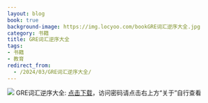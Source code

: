 ```yaml
---
layout: blog
book: true
background-image: https://img.locyoo.com/bookGRE词汇逆序大全.jpg
category: 书籍
title: GRE词汇逆序大全
tags:
- 书籍
- 教育
redirect_from:
  - /2024/03/GRE词汇逆序大全/
---
```

![](https://img.locyoo.com/bookGRE词汇逆序大全.jpg)
GRE词汇逆序大全: <a name = "ref1" href="https://url18.ctfile.com/f/50983618-1380724159-d62512?p=3619">点击下载</a>，访问密码请点击右上方“关于”自行查看